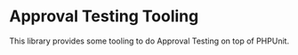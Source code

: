 # Approval Testing Tooling

This library provides some tooling to do Approval Testing on top of PHPUnit.